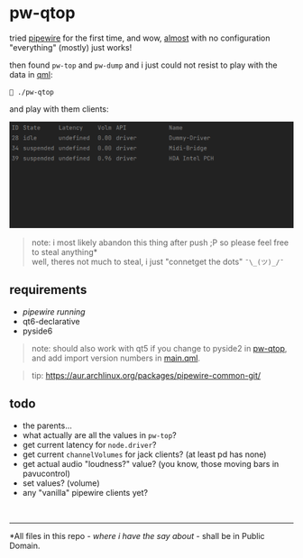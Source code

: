 # pw-qtop

tried [pipewire](https://gitlab.freedesktop.org/pipewire/pipewire) for the first time, and wow, [almost](https://wiki.archlinux.org/index.php/PipeWire#JACK_clients) with no configuration "everything" (mostly) just works!

then found `pw-top` and `pw-dump` and i just could not resist to play with the data in [qml](https://qmlbook.org):

```
 ./pw-qtop
```

and play with them clients:

![screencap](wincap.gif?raw=true)

> note: i most likely abandon this thing after push ;P so please feel free to steal anything\*  
> well, theres not much to steal, i just "connetget the dots" `¯\_(ツ)_/¯`

## requirements

- _pipewire running_
- qt6-declarative
- pyside6

> note: should also work with qt5 if you change to pyside2 in [pw-qtop](./pw-qtop), and add import version numbers in [main.qml](./main.qml).

> tip: https://aur.archlinux.org/packages/pipewire-common-git/

## todo

- the parents...
- what actually are all the values in `pw-top`?
- get current latency for `node.driver`?
- get current `channelVolumes` for jack clients? (at least pd has none)
- get actual audio "loudness?" value? (you know, those moving bars in pavucontrol)
- set values? (volume)
- any "vanilla" pipewire clients yet?

<br>
<hr>

\*All files in this repo - _where i have the say about_ - shall be in Public Domain.
